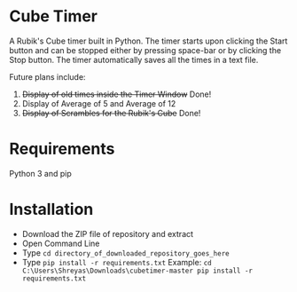 # Cube Timer
A Rubik's Cube timer built in Python. The timer starts upon clicking the Start button and can be stopped either by pressing space-bar or by clicking the Stop button. The timer automatically saves all the times in a text file. 

Future plans include:
1. ~~Display of old times inside the Timer Window~~ Done!
2. Display of Average of 5 and Average of 12
3. ~~Display of Scrambles for the Rubik's Cube~~ Done!

# Requirements
Python 3 and pip

# Installation
* Download the ZIP file of repository and extract
* Open Command Line
* Type `cd directory_of_downloaded_repository_goes_here`
* Type `pip install -r requirements.txt`
Example:
`cd C:\Users\Shreyas\Downloads\cubetimer-master
pip install -r requirements.txt`
